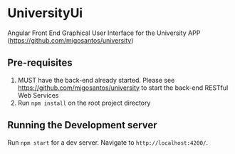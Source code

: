 # UniversityUi

Angular Front End Graphical User Interface for the University APP (https://github.com/migosantos/university)

## Pre-requisites

1. MUST have the back-end already started. Please see https://github.com/migosantos/university to start the back-end RESTful Web Services
2. Run `npm install` on the root project directory

## Running the Development server

Run `npm start` for a dev server. Navigate to `http://localhost:4200/`.
